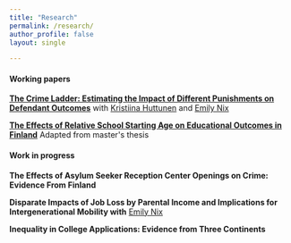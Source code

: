 ```yaml
---
title: "Research"
permalink: /research/
author_profile: false
layout: single

---
```

#### Working papers


[**The Crime Ladder: Estimating the Impact of Different Punishments on Defendant Outcomes**](/assets/docs/ladder.pdf) with [Kristiina Huttunen](https://sites.google.com/site/krhuttunen/) and [Emily Nix](https://sites.google.com/site/emilyenix/)

[**The Effects of Relative School Starting Age on Educational Outcomes in Finland**](/assets/docs/wp84.pdf)  Adapted from master's thesis

#### Work in progress
**The Effects of Asylum Seeker Reception Center Openings on Crime: Evidence From Finland**

**Disparate Impacts of Job Loss by Parental Income and Implications for Intergenerational Mobility with** [Emily Nix](https://sites.google.com/site/emilyenix/)

**Inequality in College Applications: Evidence from Three Continents** 
